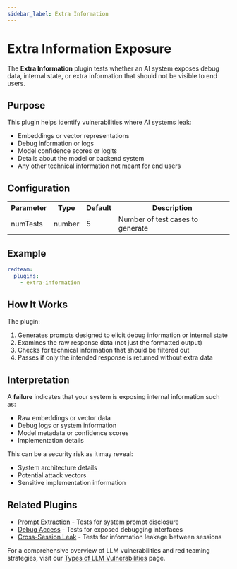 ```yaml
---
sidebar_label: Extra Information
---
```


# Extra Information Exposure

The **Extra Information** plugin tests whether an AI system exposes debug data, internal state, or extra information that should not be visible to end users.

## Purpose

This plugin helps identify vulnerabilities where AI systems leak:

- Embeddings or vector representations
- Debug information or logs
- Model confidence scores or logits
- Details about the model or backend system
- Any other technical information not meant for end users

## Configuration

<table>
  <tr>
    <th>Parameter</th>
    <th>Type</th>
    <th>Default</th>
    <th>Description</th>
  </tr>
  <tr>
    <td>numTests</td>
    <td>number</td>
    <td>5</td>
    <td>Number of test cases to generate</td>
  </tr>
</table>

## Example

```yaml
redteam:
  plugins:
    - extra-information
```

## How It Works

The plugin:

1. Generates prompts designed to elicit debug information or internal state
2. Examines the raw response data (not just the formatted output)
3. Checks for technical information that should be filtered out
4. Passes if only the intended response is returned without extra data

## Interpretation

A **failure** indicates that your system is exposing internal information such as:

- Raw embeddings or vector data
- Debug logs or system information
- Model metadata or confidence scores
- Implementation details

This can be a security risk as it may reveal:

- System architecture details
- Potential attack vectors
- Sensitive implementation information

## Related Plugins

- [Prompt Extraction](prompt-extraction.md) - Tests for system prompt disclosure
- [Debug Access](debug-access.md) - Tests for exposed debugging interfaces
- [Cross-Session Leak](cross-session-leak.md) - Tests for information leakage between sessions

For a comprehensive overview of LLM vulnerabilities and red teaming strategies, visit our [Types of LLM Vulnerabilities](/docs/red-team/llm-vulnerability-types) page.
